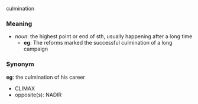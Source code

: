 culmination
### Meaning
+ _noun_: the highest point or end of sth, usually happening after a long time
	+ __eg__: The reforms marked the successful culmination of a long campaign

### Synonym

__eg__: the culmination of his career

+ CLIMAX
+ opposite(s): NADIR


